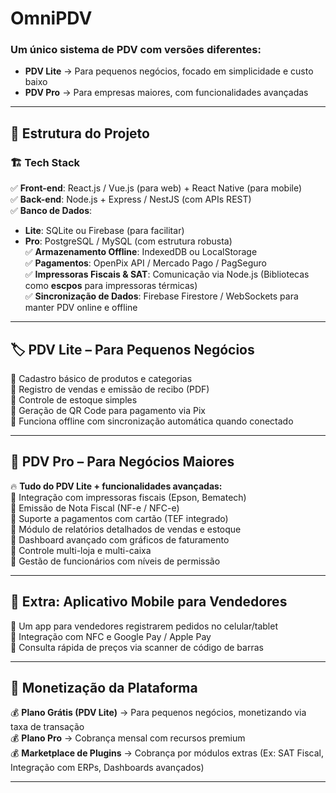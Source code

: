 # OmniPDV

### Um **único sistema de PDV** com versões diferentes:  

- **PDV Lite** → Para pequenos negócios, focado em simplicidade e custo baixo  
- **PDV Pro** → Para empresas maiores, com funcionalidades avançadas  

---

## 🎯 **Estrutura do Projeto**  

### 🏗 **Tech Stack**  
✅ **Front-end**: React.js / Vue.js (para web) + React Native (para mobile)  
✅ **Back-end**: Node.js + Express / NestJS (com APIs REST)  
✅ **Banco de Dados**:  
  - **Lite**: SQLite ou Firebase (para facilitar)  
  - **Pro**: PostgreSQL / MySQL (com estrutura robusta)  
✅ **Armazenamento Offline**: IndexedDB ou LocalStorage  
✅ **Pagamentos**: OpenPix API / Mercado Pago / PagSeguro  
✅ **Impressoras Fiscais & SAT**: Comunicação via Node.js (Bibliotecas como **escpos** para impressoras térmicas)  
✅ **Sincronização de Dados**: Firebase Firestore / WebSockets para manter PDV online e offline  

---

## 🏷️ **PDV Lite – Para Pequenos Negócios**  
🔹 Cadastro básico de produtos e categorias  
🔹 Registro de vendas e emissão de recibo (PDF)  
🔹 Controle de estoque simples  
🔹 Geração de QR Code para pagamento via Pix  
🔹 Funciona offline com sincronização automática quando conectado  

---

## 🏢 **PDV Pro – Para Negócios Maiores**  
🔥 **Tudo do PDV Lite + funcionalidades avançadas:**  
🔹 Integração com impressoras fiscais (Epson, Bematech)  
🔹 Emissão de Nota Fiscal (NF-e / NFC-e)  
🔹 Suporte a pagamentos com cartão (TEF integrado)  
🔹 Módulo de relatórios detalhados de vendas e estoque  
🔹 Dashboard avançado com gráficos de faturamento  
🔹 Controle multi-loja e multi-caixa  
🔹 Gestão de funcionários com níveis de permissão  

---

## 📱 **Extra: Aplicativo Mobile para Vendedores**  
📌 Um app para vendedores registrarem pedidos no celular/tablet  
📌 Integração com NFC e Google Pay / Apple Pay  
📌 Consulta rápida de preços via scanner de código de barras  

---

## 🚀 **Monetização da Plataforma**  
💰 **Plano Grátis (PDV Lite)** → Para pequenos negócios, monetizando via taxa de transação  
💰 **Plano Pro** → Cobrança mensal com recursos premium  
💰 **Marketplace de Plugins** → Cobrança por módulos extras (Ex: SAT Fiscal, Integração com ERPs, Dashboards avançados)  

---
